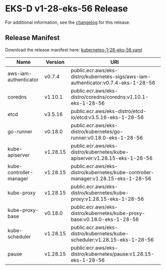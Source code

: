 # EKS-D v1-28-eks-56 Release

For additional information, see the [changelog](CHANGELOG-v1-28-eks-56.md) for this release.

## Release Manifest

Download the release manifest here: [kubernetes-1-28-eks-56.yaml](https://distro.eks.amazonaws.com/kubernetes-1-28/kubernetes-1-28-eks-56.yaml)

| Name | Version | URI |
|------|---------|-----|
| aws-iam-authenticator | v0.7.4 | public.ecr.aws/eks-distro/kubernetes-sigs/aws-iam-authenticator:v0.7.4-eks-1-28-56 |
| coredns | v1.10.1 | public.ecr.aws/eks-distro/coredns/coredns:v1.10.1-eks-1-28-56 |
| etcd | v3.5.16 | public.ecr.aws/eks-distro/etcd-io/etcd:v3.5.16-eks-1-28-56 |
| go-runner | v0.18.0 | public.ecr.aws/eks-distro/kubernetes/go-runner:v0.18.0-eks-1-28-56 |
| kube-apiserver | v1.28.15 | public.ecr.aws/eks-distro/kubernetes/kube-apiserver:v1.28.15-eks-1-28-56 |
| kube-controller-manager | v1.28.15 | public.ecr.aws/eks-distro/kubernetes/kube-controller-manager:v1.28.15-eks-1-28-56 |
| kube-proxy | v1.28.15 | public.ecr.aws/eks-distro/kubernetes/kube-proxy:v1.28.15-eks-1-28-56 |
| kube-proxy-base | v0.18.0 | public.ecr.aws/eks-distro/kubernetes/kube-proxy-base:v0.18.0-eks-1-28-56 |
| kube-scheduler | v1.28.15 | public.ecr.aws/eks-distro/kubernetes/kube-scheduler:v1.28.15-eks-1-28-56 |
| pause | v1.28.15 | public.ecr.aws/eks-distro/kubernetes/pause:v1.28.15-eks-1-28-56 |
